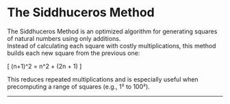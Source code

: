 #  The Siddhuceros Method

The Siddhuceros Method is an optimized algorithm for generating squares of natural numbers using only additions.  
Instead of calculating each square with costly multiplications, this method builds each new square from the previous one:

\[
(n+1)^2 = n^2 + (2n + 1)
\]

This reduces repeated multiplications and is especially useful when precomputing a range of squares (e.g., 1² to 100²).

---
